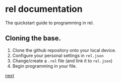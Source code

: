 # rel documentation

The quickstart guide to programming in rel.

## Cloning the base.

1. Clone the github repository onto your local device.
2. Configure your personal settings in `rel.json`
3. Change/create a `.rel` file (and link it to `rel.json`)
4. Begin programming in your file.


[next](https://github.com/ghwosty/rel/blob/main/documentation/syntax.md)
